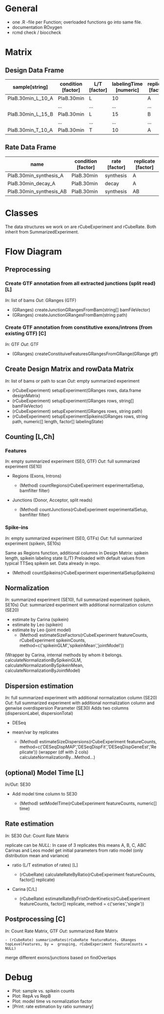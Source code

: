 # General
- one .R -file per Function; overloaded functions go into same file.
- documentation ROxygen
- rcmd check / bioccheck

 
# Matrix
## Design Data Frame
| sample[string] | condition [factor] | L/T [factor] | labelingTime [numeric] | replicate [factor] | filename [string]     |
|----------------------|--------------------|--------------|-------------------------|--------------------|-----------------------|
| PlaB.30min_L_10_A    | PlaB.30min         | L            | 10                      | A                  | PlaB.30min_L_10_A.bam |
|                      | ...                | ...          | ...                     | ...                | ...                   |
| PlaB.30min_L_15_B    | PlaB.30min         | L            | 15                      | B                  | PlaB.30min_L_15_B.bam |
|                      | ...                | ...          | ...                     | ...                | ...                   |
| PlaB.30min_T_10_A    | PlaB.30min         | T            | 10                      | A                  | PlaB.30min_T_10_A.bam |
## Rate Data Frame
| name                    | condition [factor] | rate [factor] | replicate [factor] |
|-------------------------|--------------------|---------------|--------------------|
| PlaB.30min_synthesis_A  | PlaB.30min         | synthesis     | A                  |
| PlaB.30min_decay_A      | PlaB.30min         | decay         | A                  |
| PlaB.30min_synthesis_AB | PlaB.30min         | synthesis     | AB                 |

# Classes
The data structures we work on are rCubeExperiment and rCubeRate. Both inherit from SummarizedExperiment.


# Flow Diagram
## Preprocessing
### Create GTF annotation from all extracted junctions (split read) [L]
*In*: list of bams
*Out*: GRanges (GTF)

- (GRanges) createJunctionGRangesFromBam(string[] bamFileVector)
- (GRanges) createJunctionGRangesFromBam(string path)

### Create GTF annotation from constitutive exons/introns (from existing GTF) [C]
*In*: GTF
*Out*: GTF
- (GRanges) createConstituiveFeaturesGRangesFromGRange(GRange gtf)

## Create Design Matrix and rowData Matrix 
*In*: list of bams or path to scan
*Out*: empty summarized experiment

- (rCubeExperiment) setupExperiment(GRanges rows, data.frame designMatrix)
- (rCubeExperiment) setupExperiment(GRanges rows, string[] bamFileVector)
- (rCubeExperiment) setupExperiment(GRanges rows, string path)
- (rCubeExperiment) setupExperimentSpikeins(GRanges rows, string path, numeric[] length, factor[] labelingState)

## Counting [L,Ch]
### Features 
*In*: empty summarized experiment (SE0, GTF)
*Out*: full summarized experiment (SE10)

- Regions (Exons, Introns)
	- (Method) countRegions(rCubeExperiment experimentalSetup, bamfilter filter)

- Junctions (Donor, Acceptor, split reads)
	- (Method) countJunctions(rCubeExperiment experimentalSetup, bamfilter filter)


### Spike-ins
*In*: empty summarized experiment (SE0, GTFs)
*Out*: full summarized experiment (spikein, SE10s)

Same as Regions function, additional columns in Design Matrix: spikein length, spikein labeling state (L/T)
Preloaded with default values from typical TTSeq spikein set. Data already in repo.

- (Method) countSpikeins(rCubeExperiment experimentalSetupSpikeins)

## Normalization
*In*: summarized experiment (SE10), full summarized experiment (spikein, SE10s)
*Out*: summarized experiment with additional normalization column (SE20)
- estimate by Carina (spikein)
- estimate by Leo (spikein)
- estimate by Leo (joint model)
	- (Method) estimateSizeFactors(rCubeExperiment featureCounts, rCubeExperiment spikeinCounts, method=c('spikeinGLM','spikeinMean','jointModel'))

(Wrapper by Carina, internal methods by whom it belongs. calculateNormalizationBySpikeinGLM, calculateNormalizationBySpikeinMean, calculateNormalizationByJointModel)

## Dispersion estimation
*In*: full summarized experiment with additional normalization column (SE20)
*Out*: full summarized experiment with additional normalization column and genwise overdispersion Parameter (SE30)
Adds two columns (dispersionLabel, dispersionTotal)
- DESeq
- mean/var by replicates

	- (Method) estimateSizeDispersions(rCubeExperiment featureCounts, method=c('DESeqDispMAP','DESeqDispFit','DESeqDispGeneEst','Replicate'))
(wrapper (df with 2 cols) calculateNormalizationBy...Method...)

## (optional) Model Time [L]
*In/Out*:  SE30
- Add model time column to SE30

	- (Method) setModelTime(rCubeExperiment featureCounts, numeric[] time)

## Rate estimation
*In*: SE30
*Out*: Count Rate Matrix

replicate can be *NULL*: In case of 3 replicates this means A, B, C, ABC
Carinas and Leos model get initial parameters from ratio model (only distribution mean and variance)


- ratio (L/T estimation of rates) [L]
	- (rCubeRate) calculateRateByRatio(rCubeExperiment featureCounts, factor[] replicate)
	
- Carina [C/L]
	- (rCubeRate) estimateRateByFristOrderKinetics(rCubeExperiment featureCounts, factor[] replicate, method = c('series','single'))
	

## Postprocessing [C]
*In*: Count Rate Matrix, GTF
*Out*: summarized Rate Matrix

	- (rCubeRate) summarizeRates(rCubeRate featureRates, GRanges topLevelFeatures, by =  grouping, rCubeExperiment featureCounts = NULL)
	
merge different exons/junctions based on findOverlaps



# Debug
- Plot: sample vs. spikein counts
- Plot: RepA vs RepB
- Plot: model time vs normalization factor
- [Print: rate estimation by ratio summary]


